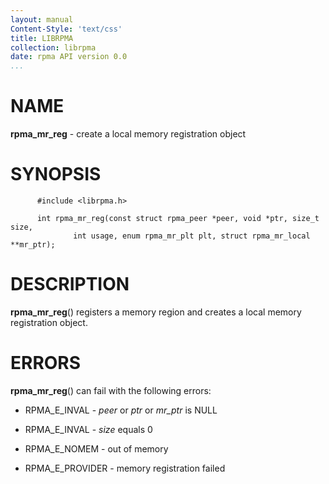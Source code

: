 ```yaml
---
layout: manual
Content-Style: 'text/css'
title: LIBRPMA
collection: librpma
date: rpma API version 0.0
...
```


[comment]: <> (SPDX-License-Identifier: BSD-3-Clause)
[comment]: <> (Copyright 2020, Intel Corporation)

NAME
====

**rpma\_mr\_reg** - create a local memory registration object

SYNOPSIS
========

          #include <librpma.h>

          int rpma_mr_reg(const struct rpma_peer *peer, void *ptr, size_t size,
                  int usage, enum rpma_mr_plt plt, struct rpma_mr_local **mr_ptr);

DESCRIPTION
===========

**rpma\_mr\_reg**() registers a memory region and creates a local memory
registration object.

ERRORS
======

**rpma\_mr\_reg**() can fail with the following errors:

-   RPMA\_E\_INVAL - *peer* or *ptr* or *mr\_ptr* is NULL

-   RPMA\_E\_INVAL - *size* equals 0

-   RPMA\_E\_NOMEM - out of memory

-   RPMA\_E\_PROVIDER - memory registration failed
